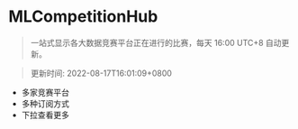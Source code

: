 # MLCompetitionHub

> 一站式显示各大数据竞赛平台正在进行的比赛，每天 16:00 UTC+8 自动更新。
  
> 更新时间: 2022-08-17T16:01:09+0800 

* 多家竞赛平台
* 多种订阅方式
* 下拉查看更多